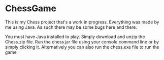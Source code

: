 # ChessGame

This is my Chess project that's a work in progress. Everything was made by me using Java. As such there may be some bugs here and there.

You must have Java installed to play. Simply download and unzip the Chess.zip file. Run the chess.jar file using your console command line or by simply clicking it. Alternatively you can also run the chess.exe file to run the game
